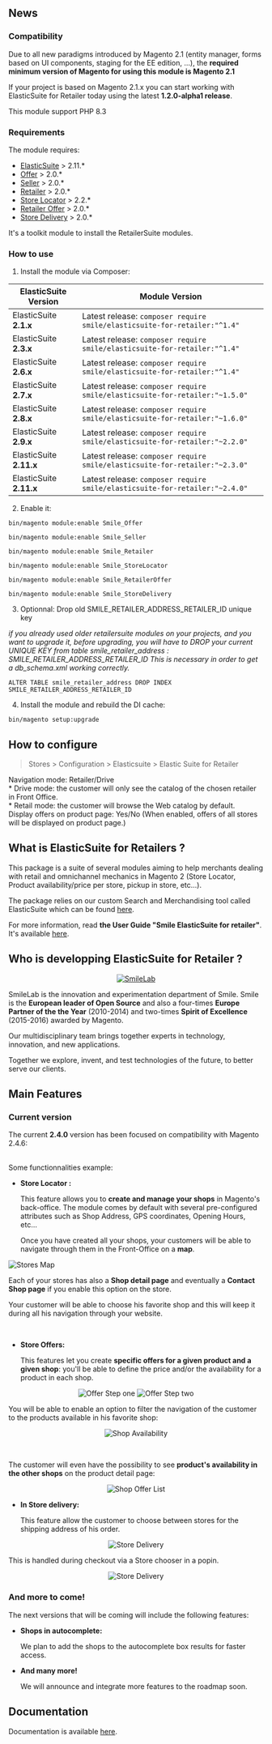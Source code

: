 ## News

### Compatibility

Due to all new paradigms introduced by Magento 2.1 (entity manager, forms based on UI components, staging for the EE edition, ...), the **required minimum version of Magento for using this module is Magento 2.1**

If your project is based on Magento 2.1.x you can start working with ElasticSuite for Retailer today using the latest **1.2.0-alpha1 release**.

This module support PHP 8.3

### Requirements

The module requires:

- [ElasticSuite](https://github.com/Smile-SA/elasticsuite) > 2.11.*
- [Offer](https://github.com/Smile-SA/magento2-module-offer) > 2.0.*
- [Seller](https://github.com/Smile-SA/magento2-module-seller) > 2.0.*
- [Retailer](https://github.com/Smile-SA/magento2-module-retailer) > 2.0.*
- [Store Locator](https://github.com/Smile-SA/magento2-module-store-locator) > 2.2.*
- [Retailer Offer](https://github.com/Smile-SA/magento2-module-retailer-offer) > 2.0.*
- [Store Delivery](https://github.com/Smile-SA/magento2-module-store-delivery) > 2.0.*

It's a toolkit module to install the RetailerSuite modules.

### How to use

1. Install the module via Composer:


ElasticSuite Version   | Module Version
-----------------------|------------------------------------------------------------------------
ElasticSuite **2.1.x** |Latest release: ```composer require smile/elasticsuite-for-retailer:"^1.4"```
ElasticSuite **2.3.x** |Latest release: ```composer require smile/elasticsuite-for-retailer:"^1.4"```
ElasticSuite **2.6.x** |Latest release: ```composer require smile/elasticsuite-for-retailer:"^1.4"```
ElasticSuite **2.7.x** |Latest release: ```composer require smile/elasticsuite-for-retailer:"~1.5.0"```
ElasticSuite **2.8.x** |Latest release: ```composer require smile/elasticsuite-for-retailer:"~1.6.0"```
ElasticSuite **2.9.x** |Latest release: ```composer require smile/elasticsuite-for-retailer:"~2.2.0"```
ElasticSuite **2.11.x** |Latest release: ```composer require smile/elasticsuite-for-retailer:"~2.3.0"```
ElasticSuite **2.11.x** |Latest release: ```composer require smile/elasticsuite-for-retailer:"~2.4.0"```

2. Enable it:

``` bin/magento module:enable Smile_Offer ```

``` bin/magento module:enable Smile_Seller ```

``` bin/magento module:enable Smile_Retailer ```

``` bin/magento module:enable Smile_StoreLocator ```

``` bin/magento module:enable Smile_RetailerOffer ```

``` bin/magento module:enable Smile_StoreDelivery ```

3. Optionnal: Drop old SMILE_RETAILER_ADDRESS_RETAILER_ID unique key

_if you already used older retailersuite modules on your projects, and you want to upgrade it,_
_before upgrading, you will have to DROP your current UNIQUE KEY from table smile_retailer_address : SMILE_RETAILER_ADDRESS_RETAILER_ID_
_This is necessary in order to get a db_schema.xml working correctly._

``` ALTER TABLE smile_retailer_address DROP INDEX SMILE_RETAILER_ADDRESS_RETAILER_ID ```

4. Install the module and rebuild the DI cache:

``` bin/magento setup:upgrade ```

## How to configure

> Stores > Configuration > Elasticsuite > Elastic Suite for Retailer

Navigation mode: Retailer/Drive   
    * Drive mode: the customer will only see the catalog of the chosen retailer in Front Office.    
    * Retail mode: the customer will browse the Web catalog by default.   
Display offers on product page: Yes/No (When enabled, offers of all stores will be displayed on product page.)

## What is ElasticSuite for Retailers ?

This package is a suite of several modules aiming to help merchants dealing with retail and omnichannel mechanics in Magento 2 (Store Locator, Product availability/price per store, pickup in store, etc...).

The package relies on our custom Search and Merchandising tool called ElasticSuite which can be found [here](https://github.com/Smile-SA/elasticsuite).

For more information, read <strong>the User Guide "Smile ElasticSuite for retailer"</strong>. It's available [here](https://github.com/vipra93/elasticsuite-for-retailer/blob/master/doc/static/User%20Guide%20Smile%20ElasticSuite%20for%20Retailer%20Magento%202%20v1.pdf).

## Who is developping ElasticSuite for Retailer ?

<p align="center">
    <a href="http://www.smile-oss.com"><img alt="SmileLab" src="https://github.com/Smile-SA/elasticsuite/raw/master/doc/static/smilelab-logo.png" /></a>
</p>

SmileLab is the innovation and experimentation department of Smile. Smile is the **European leader of Open Source** and also a four-times **Europe Partner of the the Year** (2010-2014) and two-times **Spirit of Excellence** (2015-2016) awarded by Magento.

Our multidisciplinary team brings together experts in technology, innovation, and new applications.

Together we explore, invent, and test technologies of the future, to better serve our clients.

## Main Features

### Current version

The current **2.4.0** version has been focused on compatibility with Magento 2.4.6:

<br/>
Some functionnalities example:

* **Store Locator :**

    This feature allows you to **create and manage your shops** in Magento's back-office. The module comes by default with several pre-configured attributes such as Shop Address, GPS coordinates, Opening Hours, etc...

    Once you have created all your shops, your customers will be able to navigate through them in the Front-Office on a **map**.

![Stores Map](doc/static/shop-map.png)

Each of your stores has also a **Shop detail page** and eventually a **Contact Shop page** if you enable this option on the store.

Your customer will be able to choose his favorite shop and this will keep it during all his navigation through your website.

<br/>

* **Store Offers:**

    This features let you create **specific offers for a given product and a given shop**: you'll be able to define the price and/or the availability for a product in each shop.

<p align="center">
    <img alt="Offer Step one" src="doc/static/offer-step-one.png" />
    <img alt="Offer Step two" src="doc/static/offer-step-two.png" />
</p>

   You will be able to enable an option to filter the navigation of the customer to the products available in his favorite shop:

<p align="center">
    <img alt="Shop Availability" src="doc/static/shop-availability.png" />
</p>

<br/>

The customer will even have the possibility to see **product's availability in the other shops** on the product detail page:

<p align="center">
    <img alt="Shop Offer List" src="doc/static/shop-offer-list.png" />
</p>

* **In Store delivery:**

    This feature allow the customer to choose between stores for the shipping address of his order.

<p align="center">
    <img alt="Store Delivery" src="doc/static/home-store-delivery.png" />
</p>

This is handled during checkout via a Store chooser in a popin.


<p align="center">
    <img alt="Store Delivery" src="doc/static/store-delivery-chooser.png" />
</p>

### And more to come!

The next versions that will be coming will include the following features:

* **Shops in autocomplete:**

    We plan to add the shops to the autocomplete box results for faster access.

* **And many more!**

    We will announce and integrate more features to the roadmap soon.

## Documentation

Documentation is available [here](https://github.com/Smile-SA/elasticsuite-for-retailer/wiki).

